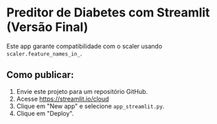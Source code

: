 
# Preditor de Diabetes com Streamlit (Versão Final)

Este app garante compatibilidade com o scaler usando `scaler.feature_names_in_`.

## Como publicar:

1. Envie este projeto para um repositório GitHub.
2. Acesse https://streamlit.io/cloud
3. Clique em "New app" e selecione `app_streamlit.py`.
4. Clique em "Deploy".
